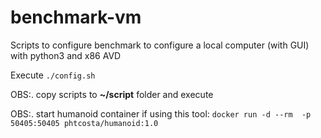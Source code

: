 # benchmark-vm

Scripts to configure benchmark to configure a local computer (with GUI) with python3 and x86 AVD

Execute `./config.sh` 

OBS:. copy scripts to **~/script** folder and execute

OBS:. start humanoid container if using this tool: `docker run -d --rm  -p 50405:50405 phtcosta/humanoid:1.0`
